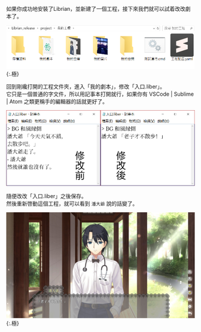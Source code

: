 如果你成功地安裝了Librian，並新建了一個工程，接下來我們就可以試着改改劇本了。

![](文件夾內容.png){:.極}

回到剛纔打開的工程文件夾，進入「我的劇本」，修改「入口.liber」。  
它只是一個普通的字文件，所以用記事本打開就行，如果你有 VSCode | Sublime | Atom 之類更稱手的編輯器的話就更好了。  

![](改.png)

隨便改改「入口.liber」之後保存。  
然後重新啓動這個工程，就可以看到 `潘大爺` 說的話變了。

![](默認改.jpg){:.極}
